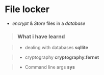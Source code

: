 # File locker

* *encrypt* & *Store* files in a *database*

> ### What i have learnd

> - dealing with databases **sqllite**

> - cryptography **cryptography.fernet**

> - Command line args **sys**
